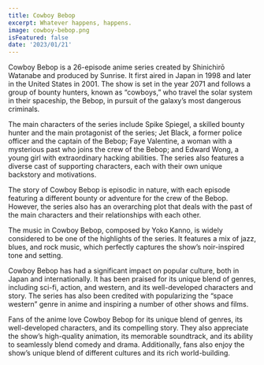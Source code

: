 ```yaml
---
title: Cowboy Bebop
excerpt: Whatever happens, happens.
image: cowboy-bebop.png
isFeatured: false
date: '2023/01/21'
---
```


Cowboy Bebop is a 26-episode anime series created by Shinichirō Watanabe and produced by Sunrise. It first aired in Japan in 1998 and later in the United States in 2001. The show is set in the year 2071 and follows a group of bounty hunters, known as “cowboys,” who travel the solar system in their spaceship, the Bebop, in pursuit of the galaxy’s most dangerous criminals.

The main characters of the series include Spike Spiegel, a skilled bounty hunter and the main protagonist of the series; Jet Black, a former police officer and the captain of the Bebop; Faye Valentine, a woman with a mysterious past who joins the crew of the Bebop; and Edward Wong, a young girl with extraordinary hacking abilities. The series also features a diverse cast of supporting characters, each with their own unique backstory and motivations.

The story of Cowboy Bebop is episodic in nature, with each episode featuring a different bounty or adventure for the crew of the Bebop. However, the series also has an overarching plot that deals with the past of the main characters and their relationships with each other.

The music in Cowboy Bebop, composed by Yoko Kanno, is widely considered to be one of the highlights of the series. It features a mix of jazz, blues, and rock music, which perfectly captures the show’s noir-inspired tone and setting.

Cowboy Bebop has had a significant impact on popular culture, both in Japan and internationally. It has been praised for its unique blend of genres, including sci-fi, action, and western, and its well-developed characters and story. The series has also been credited with popularizing the “space western” genre in anime and inspiring a number of other shows and films.

Fans of the anime love Cowboy Bebop for its unique blend of genres, its well-developed characters, and its compelling story. They also appreciate the show’s high-quality animation, its memorable soundtrack, and its ability to seamlessly blend comedy and drama. Additionally, fans also enjoy the show’s unique blend of different cultures and its rich world-building.